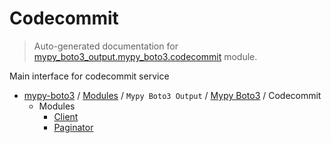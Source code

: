 # Codecommit

> Auto-generated documentation for [mypy_boto3_output.mypy_boto3.codecommit](https://github.com/vemel/mypy_boto3/blob/master/mypy_boto3_output/mypy_boto3/codecommit/__init__.py) module.

Main interface for codecommit service

- [mypy-boto3](../../../README.md#mypy_boto3) / [Modules](../../../MODULES.md#mypy-boto3-modules) / `Mypy Boto3 Output` / [Mypy Boto3](../index.md#mypy-boto3) / Codecommit
    - Modules
        - [Client](client.md#client)
        - [Paginator](paginator.md#paginator)
